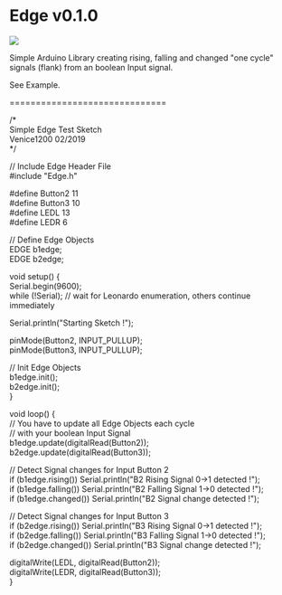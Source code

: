 # Edge v0.1.0
![](https://img.shields.io/github/license/venice1200/Edge.svg?style=flat) 
  
Simple Arduino Library creating rising, falling and changed "one cycle" signals (flank) from an boolean Input signal. 
  
See Example.  
  
==============================
  
/*  
  Simple Edge Test Sketch  
  Venice1200 02/2019  
*/  
  
// Include Edge Header File  
#include "Edge.h"  
  
#define Button2 11  
#define Button3 10  
#define LEDL 13  
#define LEDR 6  
  
// Define Edge Objects  
EDGE b1edge;  
EDGE b2edge;  
  
void setup() {  
  Serial.begin(9600);  
  while (!Serial); // wait for Leonardo enumeration, others continue immediately  
  
  Serial.println("Starting Sketch !");  
  
  pinMode(Button2, INPUT_PULLUP);  
  pinMode(Button3, INPUT_PULLUP);  
  
  // Init Edge Objects  
  b1edge.init();  
  b2edge.init();  
}  
  
void loop() {  
  // You have to update all Edge Objects each cycle  
  // with your boolean Input Signal  
  b1edge.update(digitalRead(Button2));  
  b2edge.update(digitalRead(Button3));  

  // Detect Signal changes for Input Button 2  
  if (b1edge.rising())  Serial.println("B2 Rising Signal 0->1 detected !");  
  if (b1edge.falling()) Serial.println("B2 Falling Signal 1->0 detected !");  
  if (b1edge.changed()) Serial.println("B2 Signal change detected !");  
    
  // Detect Signal changes for Input Button 3  
  if (b2edge.rising())  Serial.println("B3 Rising Signal 0->1 detected !");  
  if (b2edge.falling()) Serial.println("B3 Falling Signal 1->0 detected !");  
  if (b2edge.changed()) Serial.println("B3 Signal change detected !");  
  
  digitalWrite(LEDL, digitalRead(Button2));   
  digitalWrite(LEDR, digitalRead(Button3));   
}  
 
  
